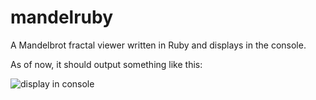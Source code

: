 mandelruby
==========

A Mandelbrot fractal viewer written in Ruby and displays in the console.

As of now, it should output something like this:

![display in console](http://i.imgur.com/DlHlHdr.png "MandelRuby output")
